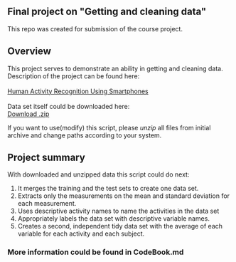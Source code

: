 
## Final project on "Getting and cleaning data"

This repo was created for submission of the course project.

## Overview

<p>This project serves to demonstrate an ability in getting and cleaning data.
Description of the project can be found here:<br><br>
<a href = http://archive.ics.uci.edu/ml/datasets/Human+Activity+Recognition+Using+Smartphones>
Human Activity Recognition Using Smartphones</a><br><br>
Data set itself could be downloaded here:<br>
<a href = https://d396qusza40orc.cloudfront.net/getdata%2Fprojectfiles%2FUCI%20HAR%20Dataset.zip > Download .zip </a></p>

If you want to use(modify) this script, please <i>unzip</i> all files from initial archive
and change paths according to your system.

## Project summary
With downloaded and unzipped data this script could do next:

<ol type = "1">
  <li>It merges the training and the test sets to create one data set.</li>
  <li>Extracts only the measurements on the mean and standard deviation for each measurement.</li>
  <li>Uses descriptive activity names to name the activities in the data set</li>
  <li>Appropriately labels the data set with descriptive variable names.</li>
  <li>Creates a second, independent tidy data set with the average of each variable for each activity and each subject.</li>
</ol>

### More information could be found in CodeBook.md
